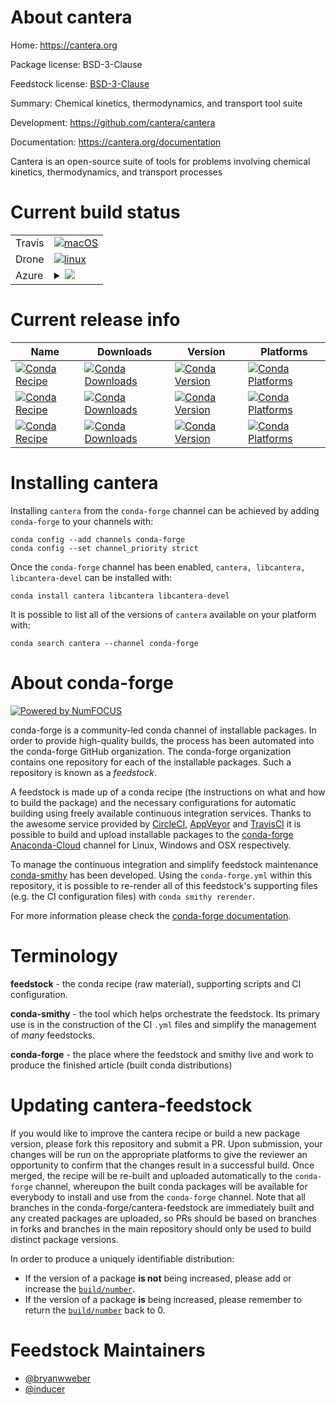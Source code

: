 About cantera
=============

Home: https://cantera.org

Package license: BSD-3-Clause

Feedstock license: [BSD-3-Clause](https://github.com/conda-forge/cantera-feedstock/blob/master/LICENSE.txt)

Summary: Chemical kinetics, thermodynamics, and transport tool suite

Development: https://github.com/cantera/cantera

Documentation: https://cantera.org/documentation

Cantera is an open-source suite of tools for problems involving chemical kinetics, thermodynamics, and transport processes

Current build status
====================


<table><tr>
    <td>Travis</td>
    <td>
      <a href="https://travis-ci.com/conda-forge/cantera-feedstock">
        <img alt="macOS" src="https://img.shields.io/travis/com/conda-forge/cantera-feedstock/master.svg?label=macOS">
      </a>
    </td>
  </tr><tr>
    <td>Drone</td>
    <td>
      <a href="https://cloud.drone.io/conda-forge/cantera-feedstock">
        <img alt="linux" src="https://img.shields.io/drone/build/conda-forge/cantera-feedstock/master.svg?label=Linux">
      </a>
    </td>
  </tr>
    
  <tr>
    <td>Azure</td>
    <td>
      <details>
        <summary>
          <a href="https://dev.azure.com/conda-forge/feedstock-builds/_build/latest?definitionId=11466&branchName=master">
            <img src="https://dev.azure.com/conda-forge/feedstock-builds/_apis/build/status/cantera-feedstock?branchName=master">
          </a>
        </summary>
        <table>
          <thead><tr><th>Variant</th><th>Status</th></tr></thead>
          <tbody><tr>
              <td>linux_64</td>
              <td>
                <a href="https://dev.azure.com/conda-forge/feedstock-builds/_build/latest?definitionId=11466&branchName=master">
                  <img src="https://dev.azure.com/conda-forge/feedstock-builds/_apis/build/status/cantera-feedstock?branchName=master&jobName=linux&configuration=linux_64_" alt="variant">
                </a>
              </td>
            </tr><tr>
              <td>linux_aarch64</td>
              <td>
                <a href="https://dev.azure.com/conda-forge/feedstock-builds/_build/latest?definitionId=11466&branchName=master">
                  <img src="https://dev.azure.com/conda-forge/feedstock-builds/_apis/build/status/cantera-feedstock?branchName=master&jobName=linux&configuration=linux_aarch64_" alt="variant">
                </a>
              </td>
            </tr><tr>
              <td>linux_ppc64le</td>
              <td>
                <a href="https://dev.azure.com/conda-forge/feedstock-builds/_build/latest?definitionId=11466&branchName=master">
                  <img src="https://dev.azure.com/conda-forge/feedstock-builds/_apis/build/status/cantera-feedstock?branchName=master&jobName=linux&configuration=linux_ppc64le_" alt="variant">
                </a>
              </td>
            </tr><tr>
              <td>osx_64</td>
              <td>
                <a href="https://dev.azure.com/conda-forge/feedstock-builds/_build/latest?definitionId=11466&branchName=master">
                  <img src="https://dev.azure.com/conda-forge/feedstock-builds/_apis/build/status/cantera-feedstock?branchName=master&jobName=osx&configuration=osx_64_" alt="variant">
                </a>
              </td>
            </tr><tr>
              <td>osx_arm64</td>
              <td>
                <a href="https://dev.azure.com/conda-forge/feedstock-builds/_build/latest?definitionId=11466&branchName=master">
                  <img src="https://dev.azure.com/conda-forge/feedstock-builds/_apis/build/status/cantera-feedstock?branchName=master&jobName=osx&configuration=osx_arm64_" alt="variant">
                </a>
              </td>
            </tr>
          </tbody>
        </table>
      </details>
    </td>
  </tr>
</table>

Current release info
====================

| Name | Downloads | Version | Platforms |
| --- | --- | --- | --- |
| [![Conda Recipe](https://img.shields.io/badge/recipe-cantera-green.svg)](https://anaconda.org/conda-forge/cantera) | [![Conda Downloads](https://img.shields.io/conda/dn/conda-forge/cantera.svg)](https://anaconda.org/conda-forge/cantera) | [![Conda Version](https://img.shields.io/conda/vn/conda-forge/cantera.svg)](https://anaconda.org/conda-forge/cantera) | [![Conda Platforms](https://img.shields.io/conda/pn/conda-forge/cantera.svg)](https://anaconda.org/conda-forge/cantera) |
| [![Conda Recipe](https://img.shields.io/badge/recipe-libcantera-green.svg)](https://anaconda.org/conda-forge/libcantera) | [![Conda Downloads](https://img.shields.io/conda/dn/conda-forge/libcantera.svg)](https://anaconda.org/conda-forge/libcantera) | [![Conda Version](https://img.shields.io/conda/vn/conda-forge/libcantera.svg)](https://anaconda.org/conda-forge/libcantera) | [![Conda Platforms](https://img.shields.io/conda/pn/conda-forge/libcantera.svg)](https://anaconda.org/conda-forge/libcantera) |
| [![Conda Recipe](https://img.shields.io/badge/recipe-libcantera--devel-green.svg)](https://anaconda.org/conda-forge/libcantera-devel) | [![Conda Downloads](https://img.shields.io/conda/dn/conda-forge/libcantera-devel.svg)](https://anaconda.org/conda-forge/libcantera-devel) | [![Conda Version](https://img.shields.io/conda/vn/conda-forge/libcantera-devel.svg)](https://anaconda.org/conda-forge/libcantera-devel) | [![Conda Platforms](https://img.shields.io/conda/pn/conda-forge/libcantera-devel.svg)](https://anaconda.org/conda-forge/libcantera-devel) |

Installing cantera
==================

Installing `cantera` from the `conda-forge` channel can be achieved by adding `conda-forge` to your channels with:

```
conda config --add channels conda-forge
conda config --set channel_priority strict
```

Once the `conda-forge` channel has been enabled, `cantera, libcantera, libcantera-devel` can be installed with:

```
conda install cantera libcantera libcantera-devel
```

It is possible to list all of the versions of `cantera` available on your platform with:

```
conda search cantera --channel conda-forge
```


About conda-forge
=================

[![Powered by NumFOCUS](https://img.shields.io/badge/powered%20by-NumFOCUS-orange.svg?style=flat&colorA=E1523D&colorB=007D8A)](http://numfocus.org)

conda-forge is a community-led conda channel of installable packages.
In order to provide high-quality builds, the process has been automated into the
conda-forge GitHub organization. The conda-forge organization contains one repository
for each of the installable packages. Such a repository is known as a *feedstock*.

A feedstock is made up of a conda recipe (the instructions on what and how to build
the package) and the necessary configurations for automatic building using freely
available continuous integration services. Thanks to the awesome service provided by
[CircleCI](https://circleci.com/), [AppVeyor](https://www.appveyor.com/)
and [TravisCI](https://travis-ci.com/) it is possible to build and upload installable
packages to the [conda-forge](https://anaconda.org/conda-forge)
[Anaconda-Cloud](https://anaconda.org/) channel for Linux, Windows and OSX respectively.

To manage the continuous integration and simplify feedstock maintenance
[conda-smithy](https://github.com/conda-forge/conda-smithy) has been developed.
Using the ``conda-forge.yml`` within this repository, it is possible to re-render all of
this feedstock's supporting files (e.g. the CI configuration files) with ``conda smithy rerender``.

For more information please check the [conda-forge documentation](https://conda-forge.org/docs/).

Terminology
===========

**feedstock** - the conda recipe (raw material), supporting scripts and CI configuration.

**conda-smithy** - the tool which helps orchestrate the feedstock.
                   Its primary use is in the construction of the CI ``.yml`` files
                   and simplify the management of *many* feedstocks.

**conda-forge** - the place where the feedstock and smithy live and work to
                  produce the finished article (built conda distributions)


Updating cantera-feedstock
==========================

If you would like to improve the cantera recipe or build a new
package version, please fork this repository and submit a PR. Upon submission,
your changes will be run on the appropriate platforms to give the reviewer an
opportunity to confirm that the changes result in a successful build. Once
merged, the recipe will be re-built and uploaded automatically to the
`conda-forge` channel, whereupon the built conda packages will be available for
everybody to install and use from the `conda-forge` channel.
Note that all branches in the conda-forge/cantera-feedstock are
immediately built and any created packages are uploaded, so PRs should be based
on branches in forks and branches in the main repository should only be used to
build distinct package versions.

In order to produce a uniquely identifiable distribution:
 * If the version of a package **is not** being increased, please add or increase
   the [``build/number``](https://docs.conda.io/projects/conda-build/en/latest/resources/define-metadata.html#build-number-and-string).
 * If the version of a package **is** being increased, please remember to return
   the [``build/number``](https://docs.conda.io/projects/conda-build/en/latest/resources/define-metadata.html#build-number-and-string)
   back to 0.

Feedstock Maintainers
=====================

* [@bryanwweber](https://github.com/bryanwweber/)
* [@inducer](https://github.com/inducer/)

